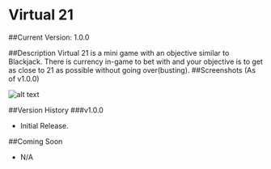 # Virtual 21
##Current Version: 1.0.0

##Description
Virtual 21 is a mini game with an objective similar to Blackjack. There is currency in-game to bet with and your objective is to get as close to 21 as possible without going over(busting).
##Screenshots
(As of v1.0.0)

![alt text](http://i.imgur.com/AsloCGY.png "Preview 1 - v1.0.0")

##Version History
###v1.0.0
- Initial Release.

##Coming Soon
* N/A
